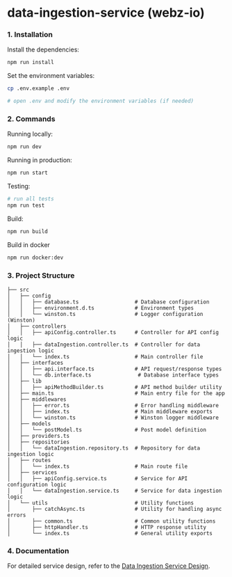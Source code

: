 # data-ingestion-service (webz-io)

### 1. Installation

Install the dependencies:

```bash
npm run install
```

Set the environment variables:

```bash
cp .env.example .env

# open .env and modify the environment variables (if needed)
```

### 2. Commands

Running locally:

```bash
npm run dev
```

Running in production:

```bash
npm run start
```

Testing:

```bash
# run all tests
npm run test
```

Build:

```bash
npm run build
```

Build in docker

```bash
npm run docker:dev
```

### 3. Project Structure

```plaintext
├── src                       
│   ├── config                              
│   │   ├── database.ts                  # Database configuration
│   │   ├── environment.d.ts             # Environment types
│   │   └── winston.ts                   # Logger configuration (Winston)
│   ├── controllers                         
│   │   ├── apiConfig.controller.ts      # Controller for API config logic
│   │   ├── dataIngestion.controller.ts  # Controller for data ingestion logic
│   │   └── index.ts                     # Main controller file
│   ├── interfaces                          
│   │   ├── api.interface.ts             # API request/response types
│   │   └── db.interface.ts               # Database interface types
│   ├── lib                                 
│   │   ├── apiMethodBuilder.ts          # API method builder utility
│   ├── main.ts                          # Main entry file for the app
│   ├── middlewares                         
│   │   ├── error.ts                     # Error handling middleware
│   │   ├── index.ts                     # Main middleware exports
│   │   └── winston.ts                   # Winston logger middleware
│   ├── models
│   │   └── postModel.ts                 # Post model definition
│   ├── providers.ts                      
│   ├── repositories
│   │   └── dataIngestion.repository.ts  # Repository for data ingestion logic
│   ├── routes                              
│   │   └── index.ts                     # Main route file
│   ├── services                              
│   │   ├── apiConfig.service.ts         # Service for API configuration logic
│   │   └── dataIngestion.service.ts     # Service for data ingestion logic
│   └── utils                            # Utility functions
│       ├── catchAsync.ts                # Utility for handling async errors
│       ├── common.ts                    # Common utility functions
│       ├── httpHandler.ts               # HTTP response utility
│       └── index.ts                     # General utility exports
```

### 4. Documentation

For detailed service design, refer to the [Data Ingestion Service Design](docs/data-ingestion-service-design.md).
